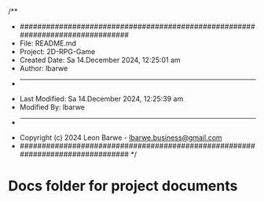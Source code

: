 /**
 * ###############################################################################
 *  File: README.md
 *  Project: 2D-RPG-Game
 *  Created Date: Sa 14.December 2024, 12:25:01 am
 *  Author: lbarwe
 *  -----
 *  Last Modified: Sa 14.December 2024, 12:25:39 am
 *  Modified By: lbarwe
 *  -----
 *  Copyright (c) 2024 Leon Barwe - lbarwe.business@gmail.com
 * ###############################################################################
 */

# Docs folder for project documents